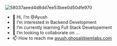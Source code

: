 
![58037aeed4d8dd7ee53bee0d50dfe970](https://github.com/AyushIEMA/AyushIEMA/assets/156051363/38a5339f-fff7-4f6c-8e0e-82fb4239bcbe)


- 👋 Hi, I’m @Ayush
- 👀 I’m interested in Backend Development 
- 🌱 I’m currently learning Full Stack Developement
- 💞️ I’m looking to collaborate on ...
- 📫 How to reach me ayush.ghosal@iemlabs.com

<!---
AyushIEMA/AyushIEMA is a ✨ special ✨ repository because its `README.md` (this file) appears on your GitHub profile.
You can click the Preview link to take a look at your changes.
--->
